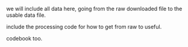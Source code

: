 we will include all data here, going from the raw downloaded file to the usable data file. 

include the processing code for how to get from raw to useful.

codebook too.
